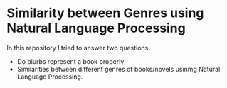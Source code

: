 # Similarity between Genres using Natural Language Processing

In this repository I tried to answer two questions:
- Do blurbs represent a book properly
- Similarities between different genres of books/novels usinmg Natural Language Processing.


